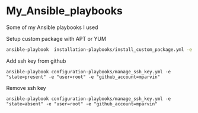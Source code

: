 # My_Ansible_playbooks
Some of my Ansible playbooks I used


Setup custom package with APT or YUM
```bash
ansible-playbook  installation-playbooks/install_custom_package.yml -e package_name=vim
```

Add ssh key from github
```
ansible-playbook configuration-playbooks/manage_ssh_key.yml -e "state=present" -e "user=root" -e "github_account=mparvin"
```

Remove ssh key 
```
ansible-playbook configuration-playbooks/manage_ssh_key.yml -e "state=absent" -e "user=root" -e "github_account=mparvin"
```
